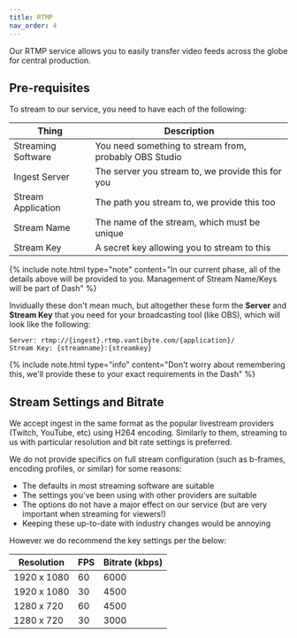 ```yaml
---
title: RTMP
nav_order: 4
---
```


Our RTMP service allows you to easily transfer video feeds across the globe for central production.

## Pre-requisites

To stream to our service, you need to have each of the following:

| Thing              | Description                                            |
| ------------------ | ------------------------------------------------------ |
| Streaming Software | You need something to stream from, probably OBS Studio |
| Ingest Server      | The server you stream to, we provide this for you      |
| Stream Application | The path you stream to, we provide this too            |
| Stream Name        | The name of the stream, which must be unique           |
| Stream Key         | A secret key allowing you to stream to this            |

{% include note.html type="note" content="In our current phase, all of the details above will be provided to you. Management of Stream Name/Keys will be part of Dash" %}

Invidually these don't mean much, but altogether these form the **Server** and **Stream Key** that you need for your broadcasting tool (like OBS), which will look like the following:

```text
Server: rtmp://{ingest}.rtmp.vantibyte.com/{application}/
Stream Key: {streamname}:{streamkey}
```

{% include note.html type="info" content="Don't worry about remembering this, we'll provide these to your exact requirements in the Dash" %}

## Stream Settings and Bitrate

We accept ingest in the same format as the popular livestream providers (Twitch, YouTube, etc) using H264 encoding. Similarly to them, streaming to us with particular resolution and bit rate settings is preferred.

We do not provide specifics on full stream configuration (such as b-frames, encoding profiles, or similar) for some reasons:

- The defaults in most streaming software are suitable
- The settings you've been using with other providers are suitable
- The options do not have a major effect on our service (but are very important when streaming for viewers!)
- Keeping these up-to-date with industry changes would be annoying

However we do recommend the key settings per the below:

| Resolution  | FPS | Bitrate (kbps) |
| ----------- | --- | -------------- |
| 1920 x 1080 | 60  | 6000           |
| 1920 x 1080 | 30  | 4500           |
| 1280 x 720  | 60  | 4500           |
| 1280 x 720  | 30  | 3000           |
